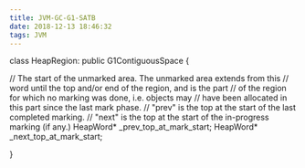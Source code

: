 ```yaml
---
title: JVM-GC-G1-SATB
date: 2018-12-13 18:46:32
tags: JVM
---
```


class HeapRegion: public G1ContiguousSpace {

  // The start of the unmarked area. The unmarked area extends from this
  // word until the top and/or end of the region, and is the part
  // of the region for which no marking was done, i.e. objects may
  // have been allocated in this part since the last mark phase.
  // "prev" is the top at the start of the last completed marking.
  // "next" is the top at the start of the in-progress marking (if any.)
  HeapWord* _prev_top_at_mark_start;
  HeapWord* _next_top_at_mark_start;

}